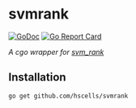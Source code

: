 # svmrank

[![GoDoc](https://godoc.org/github.com/hscells/svmrank?status.svg)](https://godoc.org/github.com/hscells/svmrank)
[![Go Report Card](https://goreportcard.com/badge/github.com/hscells/svmrank)](https://goreportcard.com/report/github.com/hscells/svmrank)

_A cgo wrapper for [svm_rank](https://www.cs.cornell.edu/people/tj/svm_light/svm_rank.html)_

## Installation

```
go get github.com/hscells/svmrank
```